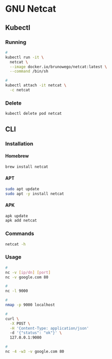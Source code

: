 # GNU Netcat

## Kubectl

### Running

```sh
#
kubectl run -it \
  netcat \
  --image docker.io/brunowego/netcat:latest \
  --command /bin/sh

#
kubectl attach -it netcat \
  -c netcat
```

### Delete

```sh
kubectl delete pod netcat
```

## CLI

### Installation

#### Homebrew

```sh
brew install netcat
```

#### APT

```sh
sudo apt update
sudo apt -y install netcat
```

#### APK

```sh
apk update
apk add netcat
```

### Commands

```sh
netcat -h
```

### Usage

```sh
#
nc -v [ip/dn] [port]
nc -v google.com 80

#
nc -l 9000

#
nmap -p 9000 localhost

#
curl \
  -X POST \
  -H 'Content-Type: application/json'
  -d '{"status": "ok"}' \
  127.0.0.1:9000

#
nc -4 -w3 -v google.com 80
```
